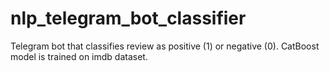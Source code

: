 # nlp_telegram_bot_classifier
Telegram bot that classifies review as positive (1) or negative (0). CatBoost model is trained on imdb dataset.
